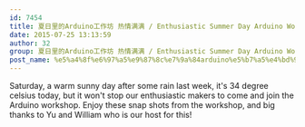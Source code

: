 ```yaml
---
id: 7454
title: 夏日里的Arduino工作坊 热情满满 / Enthusiastic Summer Day Arduino Workshop
date: 2015-07-25 13:13:59
author: 32
group: 夏日里的Arduino工作坊 热情满满 / Enthusiastic Summer Day Arduino Workshop
post_name: %e5%a4%8f%e6%97%a5%e9%87%8c%e7%9a%84arduino%e5%b7%a5%e4%bd%9c%e5%9d%8a-%e7%83%ad%e6%83%85%e6%bb%a1%e6%bb%a1-enthusiastic-summer-day-arduino-workshop
---
```


Saturday, a warm sunny day after some rain last week, it's 34 degree celsius today, but it won't stop our enthusiastic makers to come and join the Arduino workshop. Enjoy these snap shots from the workshop, and big thanks to Yu and William who is our host for this!
